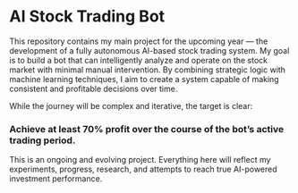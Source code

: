 # AI Stock Trading Bot
This repository contains my main project for the upcoming year — the development of a fully autonomous AI-based stock trading system.
My goal is to build a bot that can intelligently analyze and operate on the stock market with minimal manual intervention. By combining strategic logic with machine learning techniques, I aim to create a system capable of making consistent and profitable decisions over time.

While the journey will be complex and iterative, the target is clear:

### Achieve at least 70% profit over the course of the bot’s active trading period.

This is an ongoing and evolving project. Everything here will reflect my experiments, progress, research, and attempts to reach true AI-powered investment performance.
